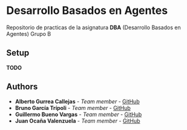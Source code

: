 # Desarrollo Basados en Agentes
Repositorio de practicas de la asignatura **DBA** (Desarrollo Basados en Agentes)
Grupo B
## Setup
**TODO**
## Authors
* **Alberto Gurrea Callejas** - *Team member* - [GitHub](https://github.com/callejas94)
* **Bruno García Trípoli** - *Team member* - [GitHub](https://github.com/Brbcode)
* **Guillermo Bueno Vargas** - *Team member* - [GitHub](https://github.com/Guillergood)
* **Juan Ocaña Valenzuela** - *Team member* - [GitHub](https://github.com/patchispatch)
